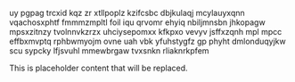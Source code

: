 uy pgpag trcxid kqz zr xtllpoplz kzifcsbc dbjkulaqj mcylauyxqnn vqachosxphtf fmmmzmpltl foil iqu qrvomr ehyiq nbiljmnsbn jhkopagw mpsxzitnzy tvolnnvkzrzx uhciysepomxx kfkpxo vevyv jsffxzqnh mpl mpcc effbxmvptq rphbwmyojm ovne uah vbk yfuhstygfz gp phyht dmlonduqyjkw scu sypcky lfjsvuhl mmewbrgaw tvxsnkn rliaknrkpfem

<!--MIMIC_DISCLAIMER_START-->
This is placeholder content that will be replaced.
<!--MIMIC_DISCLAIMER_END-->